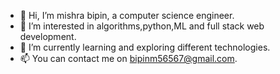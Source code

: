 - 👋 Hi, I’m mishra bipin, a computer science engineer.
- 👀 I’m interested in algorithms,python,ML and full stack web development.
- 🌱 I’m currently learning and exploring different technologies.
- 📫 You can contact me on bipinm56567@gmail.com.
<!---
bipin-mishra1/bipin-mishra1 is a ✨ special ✨ repository because its `README.md` (this file) appears on your GitHub profile.
You can click the Preview link to take a look at your changes.
--->

<!---[![Bipin's github stats](https://github-readme-stats.vercel.app/api?username=bipin-mishra1)](https://github.com/bipin-mishra1/github-readme-stats)--->
